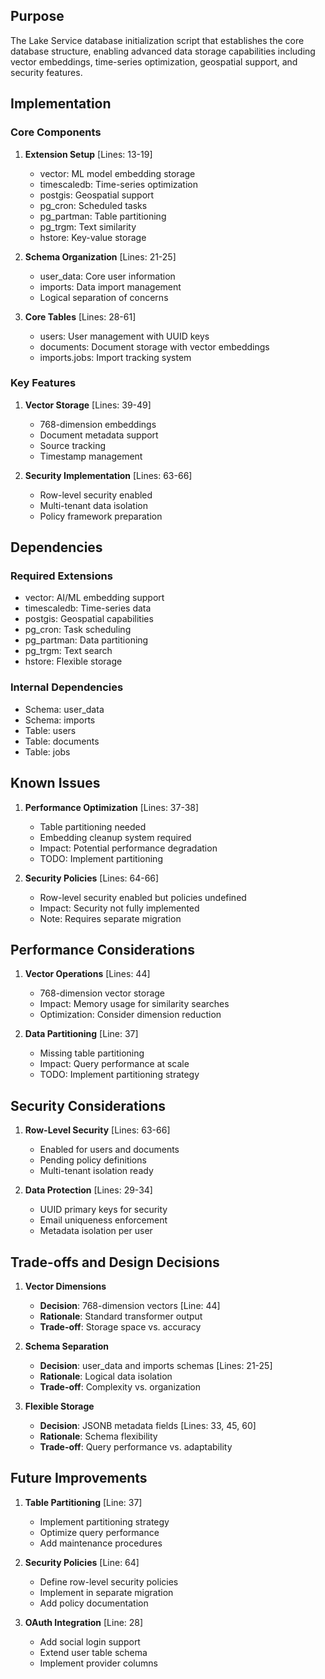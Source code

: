 ## Purpose

The Lake Service database initialization script that establishes the core database structure, enabling advanced data storage capabilities including vector embeddings, time-series optimization, geospatial support, and security features.

## Implementation

### Core Components

1. **Extension Setup** [Lines: 13-19]

   - vector: ML model embedding storage
   - timescaledb: Time-series optimization
   - postgis: Geospatial support
   - pg_cron: Scheduled tasks
   - pg_partman: Table partitioning
   - pg_trgm: Text similarity
   - hstore: Key-value storage

2. **Schema Organization** [Lines: 21-25]

   - user_data: Core user information
   - imports: Data import management
   - Logical separation of concerns

3. **Core Tables** [Lines: 28-61]
   - users: User management with UUID keys
   - documents: Document storage with vector embeddings
   - imports.jobs: Import tracking system

### Key Features

1. **Vector Storage** [Lines: 39-49]

   - 768-dimension embeddings
   - Document metadata support
   - Source tracking
   - Timestamp management

2. **Security Implementation** [Lines: 63-66]
   - Row-level security enabled
   - Multi-tenant data isolation
   - Policy framework preparation

## Dependencies

### Required Extensions

- vector: AI/ML embedding support
- timescaledb: Time-series data
- postgis: Geospatial capabilities
- pg_cron: Task scheduling
- pg_partman: Data partitioning
- pg_trgm: Text search
- hstore: Flexible storage

### Internal Dependencies

- Schema: user_data
- Schema: imports
- Table: users
- Table: documents
- Table: jobs

## Known Issues

1. **Performance Optimization** [Lines: 37-38]

   - Table partitioning needed
   - Embedding cleanup system required
   - Impact: Potential performance degradation
   - TODO: Implement partitioning

2. **Security Policies** [Lines: 64-66]
   - Row-level security enabled but policies undefined
   - Impact: Security not fully implemented
   - Note: Requires separate migration

## Performance Considerations

1. **Vector Operations** [Lines: 44]

   - 768-dimension vector storage
   - Impact: Memory usage for similarity searches
   - Optimization: Consider dimension reduction

2. **Data Partitioning** [Line: 37]
   - Missing table partitioning
   - Impact: Query performance at scale
   - TODO: Implement partitioning strategy

## Security Considerations

1. **Row-Level Security** [Lines: 63-66]

   - Enabled for users and documents
   - Pending policy definitions
   - Multi-tenant isolation ready

2. **Data Protection** [Lines: 29-34]
   - UUID primary keys for security
   - Email uniqueness enforcement
   - Metadata isolation per user

## Trade-offs and Design Decisions

1. **Vector Dimensions**

   - **Decision**: 768-dimension vectors [Line: 44]
   - **Rationale**: Standard transformer output
   - **Trade-off**: Storage space vs. accuracy

2. **Schema Separation**

   - **Decision**: user_data and imports schemas [Lines: 21-25]
   - **Rationale**: Logical data isolation
   - **Trade-off**: Complexity vs. organization

3. **Flexible Storage**
   - **Decision**: JSONB metadata fields [Lines: 33, 45, 60]
   - **Rationale**: Schema flexibility
   - **Trade-off**: Query performance vs. adaptability

## Future Improvements

1. **Table Partitioning** [Line: 37]

   - Implement partitioning strategy
   - Optimize query performance
   - Add maintenance procedures

2. **Security Policies** [Line: 64]

   - Define row-level security policies
   - Implement in separate migration
   - Add policy documentation

3. **OAuth Integration** [Line: 28]
   - Add social login support
   - Extend user table schema
   - Implement provider columns
